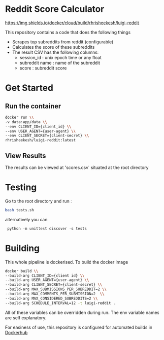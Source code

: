 # Reddit Score Calculator

https://img.shields.io/docker/cloud/build/rhrisheekesh/luigi-reddit

This repository contains a code that does the following things

  - Scrapes top subreddits from reddit (configurable)
  - Calculates the score of these subreddits
  - The result CSV has the following columns: 
    - session_id : unix epoch time or any float
    - subreddit name : name of the subreddit
    - score : subreddit score

# Get Started
## Run the container

```sh
docker run \\
-v data:app/data \\
--env CLIENT_ID={client_id} \\
--env USER_AGENT={user-agent} \\
--env CLIENT_SECRET={client-secret} \\
rhrisheekesh/luigi-reddit:latest
```
## View Results
The results can be viewed at 'scores.csv' situated at the root directory
# Testing

Go to the root directory and run :
```sh
bash tests.sh 
```
alternatively you can

```python
 python -m unittest discover -s tests
```

# Building

This whole pipeline is dockerised. To build the docker image
```sh
docker build \\
--build-arg CLIENT_ID={client id} \\
--build-arg USER_AGENT={user-agent} \\
--build-arg CLIENT_SECRET={client-secret} \\
--build-arg MAX_SUBMISSIONS_PER_SUBREDDIT=2 \\
--build-arg MAX_COMMENTS_PER_SUBMISSION=2  \\
--build-arg MAX_CONSIDERED_SUBREDDITS=2 \\
--build-arg SCHEDULE_INTERVAL=12 -t luigi-reddit .
```
All of these variables can be overridden during run. The env variable names are self explanatory. 

For easiness of use, this repository is configured for automated builds in [Dockerhub](https://hub.docker.com/repository/docker/rhrisheekesh/luigi-reddit)

